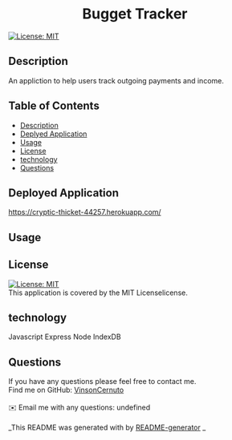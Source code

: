 
  <h1 align="center">Bugget Tracker</h1>
    
   [![License: MIT](https://img.shields.io/badge/License-MIT-yellow.svg)](https://opensource.org/licenses/MIT)<br />
  
  ## Description
   An appliction to help users track outgoing payments and income.
  
   ## Table of Contents
  - [Description](#description)
  - [Deplyed Application](#DeployedApplication)
  - [Usage](#usage)
  - [License](#license)
  - [technology](#technology)
  - [Questions](#questions)
  
  ## Deployed Application
  https://cryptic-thicket-44257.herokuapp.com/
  
  ## Usage
  
  ## License
   [![License: MIT](https://img.shields.io/badge/License-MIT-yellow.svg)](https://opensource.org/licenses/MIT)<br />
  This application is covered by the MIT Licenselicense. 
  
  ## technology
  Javascript Express Node IndexDB

  
  ## Questions
  If you have any questions please feel free to contact me.
  <br />
  Find me on GitHub: [VinsonCernuto](https://github.com/VinsonCernuto)<br />
  <br />
  ✉️ Email me with any questions: undefined<br /><br />
  _This README was generated with by [README-generator](https://github.com/VinsonCernuto/Good-ReadME) _
